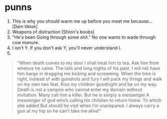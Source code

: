 # punns
1. This is why you should warm me up before you meet me because... [Dam tiktok]
2. Weapons of distraction [Shion's boobs]
3. "He's been Going through some shit." No one wants to wade through cow manure.
4. I isn't Y. If you don't ask Y, you'll never understand I.
5.   
> “When death comes to my door I shall treat him to tea. Ask him from whence he came. The tails and long nights of his past. I will not have him barge in dragging me kicking and screaming. When the time is right, instead of with gunshots and fury I will pack my things and walk on my own two feat. Kiss my children goodnight and be on my way. Death is not a vampire who cannot enter my domain without invitation. Many call him a killer. But he is simply a messenger A messenger of god who’s calling his children to return home. 
> To which she added
> But should he visit when I’m unprepared. I always carry a gun at my hip so he can’t take me alive!”